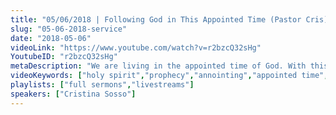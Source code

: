 ```yaml
---
title: "05/06/2018 | Following God in This Appointed Time (Pastor Cris)"
slug: "05-06-2018-service"
date: "2018-05-06"
videoLink: "https://www.youtube.com/watch?v=r2bzcQ32sHg"
YoutubeID: "r2bzcQ32sHg"
metaDescription: "We are living in the appointed time of God. With this in mind we must be vigilant and obey the Holy Spirit's leading. God has supernatural things in store for the Body of Christ this year if we prepare ourselves for it."
videoKeywords: ["holy spirit","prophecy","annointing","appointed time","mind of christ","obedience"]
playlists: ["full sermons","livestreams"]
speakers: ["Cristina Sosso"]
---
```

